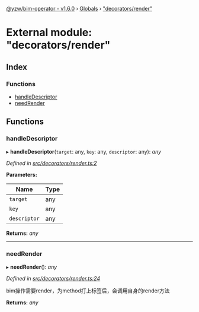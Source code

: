 [@yzw/bim-operator - v1.6.0](../README.md) › [Globals](../globals.md) › ["decorators/render"](_decorators_render_.md)

# External module: "decorators/render"

## Index

### Functions

* [handleDescriptor](_decorators_render_.md#handledescriptor)
* [needRender](_decorators_render_.md#needrender)

## Functions

###  handleDescriptor

▸ **handleDescriptor**(`target`: any, `key`: any, `descriptor`: any): *any*

*Defined in [src/decorators/render.ts:2](https://github.com/youkaisteve/bim-operator/blob/8ece8e6/src/decorators/render.ts#L2)*

**Parameters:**

Name | Type |
------ | ------ |
`target` | any |
`key` | any |
`descriptor` | any |

**Returns:** *any*

___

###  needRender

▸ **needRender**(): *any*

*Defined in [src/decorators/render.ts:24](https://github.com/youkaisteve/bim-operator/blob/8ece8e6/src/decorators/render.ts#L24)*

bim操作需要render，为method打上标签后，会调用自身的render方法

**Returns:** *any*
